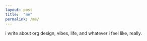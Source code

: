 ```yaml
---
layout: post
title:  "me"
permalink: /me/
---
```


i write about org design, vibes, life, and whatever i feel like, really.